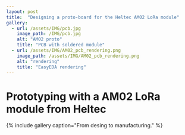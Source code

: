 ```yaml
---
layout: post
title:  "Designing a proto-board for the Heltec AM02 LoRa module"
gallery:
  - url: /assets/IMG/pcb.jpg
    image_path: /IMG/pcb.jpg
    alt: "AM02 proto"
    title: "PCB with soldered module"
  - url: /assets/IMG/AM02_pcb_rendering.png
    image_path: /assets/IMG/AM02_pcb_rendering.png
    alt: "rendering"
    title: "EasyEDA rendering"
---
```


# Prototyping with a AM02 LoRa module from Heltec

{% include gallery caption="From desing to manufacturing." %}
